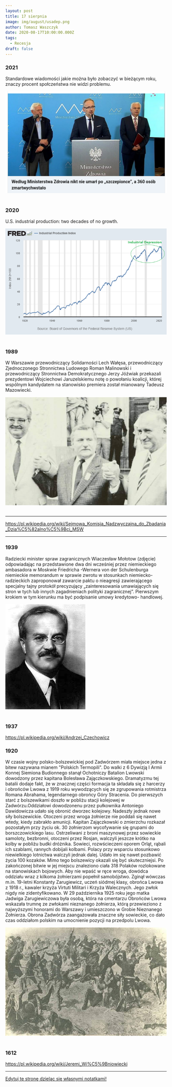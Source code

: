 ```yaml
---
layout: post
title: 17 sierpnia
image: img/august/usadep.png
author: Tomasz Waszczyk
date: 2020-08-17T10:00:00.000Z
tags:
  - Recesja
draft: false  
---
```


### 2021

Standardowe wiadomości jakie można było zobaczyć w bieżącym roku, znaczy procent społczeństwa nie widzi problemu.

<img src="./img/august/zmartwychwstanie.png"><br><br>

### 2020

U.S. industrial production: two decades of no growth.

<img src="./img/august/usadep.png"><br><br>

### 1989

W Warszawie przewodniczący Solidarności Lech Wałęsa, przewodniczący Zjednoczonego Stronnictwa Ludowego Roman Malinowski i przewodniczący Stronnictwa Demokratycznego Jerzy Jóźwiak przekazali prezydentowi Wojciechowi Jaruzelskiemu notę o powołaniu koalicji, której wspólnym kandydatem na stanowisko premiera został mianowany Tadeusz Mazowiecki.

<img src="./img/august/lech.jpg"><br><br>

---

https://pl.wikipedia.org/wiki/Sejmowa_Komisja_Nadzwyczajna_do_Zbadania_Dzia%C5%82alno%C5%9Bci_MSW

---

### 1939

Radziecki minister spraw zagranicznych Wiaczesław Mołotow (zdjęcie) odpowiadając na przedstawione dwa dni wcześniej przez niemieckiego ambasadora w Moskwie Friedricha -Wernera von der Schulenburga niemieckie memorandum w sprawie zwrotu w stosunkach niemiecko-radzieckich zaproponował zawarcie paktu o nieagresji zawierającego specjalny tajny protokół precyzujący „zainteresowania umawiających się stron w tych lub innych zagadnieniach  polityki zagranicznej”.
Pierwszym krokiem w tym kierunku ma
być podpisanie umowy kredytowo-
handlowej.

<img src="./img/august/molotow.jpg"><br><br>

### 1937

https://pl.wikipedia.org/wiki/Andrzej_Czechowicz

### 1920

W czasie wojny polsko-bolszewickiej pod Zadwórzem miała miejsce jedna z bitew nazywana mianem "Polskich Termopili".
Do walki z 6 Dywizją I Armii Konnej Siemiona Budionnego stanął Ochotniczy Batalion Lwowski dowodzony przez kapitana Bolesława Zajączkowskiego. Dramatyzmu tej batalii dodaje fakt, że w znacznej części formacja ta składała się z harcerzy i obrońców Lwowa z 1919 roku wywodzących się ze zgrupowania rotmistrza Romana Abrahama, legendarnego obrońcy Góry Stracenia.
Do pierwszych starć z bolszewikami doszło w pobliżu stacji kolejowej w Zadwórzu.Oddziałowi dowodzonenu przez pułkownika Antoniego Dawidowicza udało się obronić dworzec kolejowy. Nadeszły jednak nowe siły bolszewickie. Otoczeni przez wroga żołnierze nie poddali się nawet wtedy, kiedy zabrakło amunicji. Kapitan Zajączkowski o zmierzchu rozkazał pozostałym przy życiu ok. 30 żołnierzom wycofywanie się grupami do borszczowickiego lasu. Ostrzeliwani z broni maszynowej przez sowieckie samoloty, bezbronni, otoczeni przez Rosjan, walczyli jeszcze krótko na kolby w pobliżu budki dróżnika. Sowieci, rozwścieczeni oporem Orląt,
rąbali ich szablami, rannych dobijali kolbami. Polacy przy wsparciu stosunkowo niewielkiego lotnictwa walczyli jednak dalej. Udało im się nawet pozbawić życia 100 kozaków. Mimo tego bolszewicy okazali się być skuteczniejsi.
Po zakończonej bitwie w jej miejscu znaleziono ciała 318 Polaków rozlokowane na stanowiskach bojowych. Aby nie wpaść w ręce wroga, dowódca oddziału wraz z kilkoma żołnierzami popełnił samobójstwo. Zginął wówczas m.in. 19-letni Konstanty Zarugiewicz, uczeń siódmej klasy, obrońca Lwowa z 1918 r., kawaler krzyża Virtuti Militari i Krzyża Walecznych. Jego zwłok nigdy
nie zidentyfikowano. W 29 października 1925 roku jego matka Jadwiga Zarugiewiczowa była osobą, która na cmentarzu Obrońców Lwowa wskazała trumnę ze zwłokami nieznanego żołnierza, którą przewieziono z
najwyższymi honorami do Warszawy i
umieszczono w Grobie Nieznanego Żołnierza.
Obrona Zadwórza zaangażowała znaczne siły sowieckie, co dało czas oddziałom polskim na umocnienie pozycji na przedpolu Lwowa.

<img src="./img/august/polskietermopile.jpg"><br><br>

### 1612

https://pl.wikipedia.org/wiki/Jeremi_Wi%C5%9Bniowiecki

---

<a href="https://github.com/TomaszWaszczyk/historia.waszczyk.com/edit/master/src/content/august-17.md" target="_blank">Edytuj tę stronę dzieląc się własnymi notatkami!</a>
